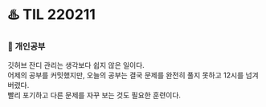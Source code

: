 # ♨️ TIL 220211

### 🐾 개인공부

깃허브 잔디 관리는 생각보다 쉽지 않은 일이다.\
어제의 공부를 커밋했지만, 오늘의 공부는 결국 문제를 완전히 풀지 못하고 12시를 넘겨 버렸다.\
빨리 포기하고 다른 문제를 자꾸 보는 것도 필요한 훈련이다.
